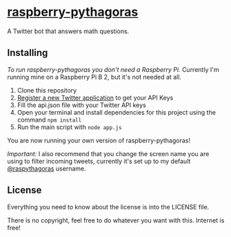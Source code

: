 # [raspberry-pythagoras](https://twitter.com/raspythagoras)
A Twitter bot that answers math questions.


## Installing

*To run raspberry-pythagoras you don't need a Raspberry Pi.*
Currently I'm running mine on a Raspberry Pi B 2, but it's not needed at all.

1. Clone this repository
2. [Register a new Twitter application](https://apps.twitter.com/) to get your API Keys
3. Fill the api.json file with your Twitter API keys
4. Open your terminal and install dependencies for this project using the command `npm install`
5. Run the main script with `node app.js`

You are now running your own version of raspberry-pythagoras!

*Important:* I also recommend that you change the screen name you are using to filter incoming tweets, currently it's set up to my default [@raspythagoras](https://twitter.com/raspythagoras) username.

## License

Everything you need to know about the license is into the LICENSE file.

There is no copyright, feel free to do whatever you want with this.
Internet is free!
